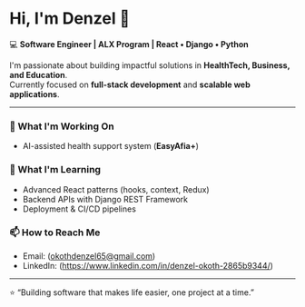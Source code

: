 # Hi, I'm Denzel 👋  

💻 **Software Engineer | ALX Program | React • Django • Python**  

I'm passionate about building impactful solutions in **HealthTech, Business, and Education**.  
Currently focused on **full-stack development** and **scalable web applications**.  

---

### 🚀 What I'm Working On 
- AI-assisted health support system (**EasyAfia+**)   

### 🌱 What I'm Learning
- Advanced React patterns (hooks, context, Redux)  
- Backend APIs with Django REST Framework 
- Deployment & CI/CD pipelines  

### 📫 How to Reach Me
- Email: (okothdenzel65@gmail.com)  
- LinkedIn: (https://www.linkedin.com/in/denzel-okoth-2865b9344/)

---
⭐️ “Building software that makes life easier, one project at a time.”  
